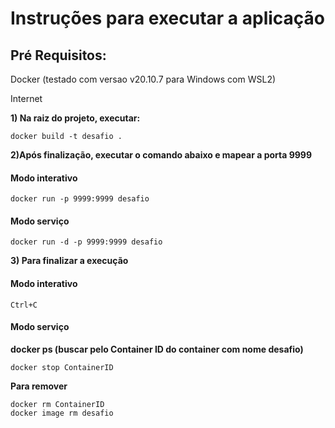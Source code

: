# Instruções para executar a aplicação

## Pré Requisitos:
Docker (testado com versao v20.10.7 para Windows com WSL2)

Internet

**1) Na raiz do projeto, executar:**
```
docker build -t desafio .
```
**2)Após finalização, executar o comando abaixo e mapear a porta 9999**

#### Modo interativo #### 
```
docker run -p 9999:9999 desafio 
```
#### Modo serviço #### 
```
docker run -d -p 9999:9999 desafio 
```

**3) Para finalizar a execução**
#### Modo interativo #### 
```
Ctrl+C 
```

#### Modo serviço ####

**docker ps (buscar pelo Container ID do container com nome desafio)**
```
docker stop ContainerID
```
**Para remover**
```
docker rm ContainerID
docker image rm desafio
```